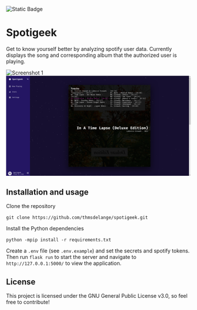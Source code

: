 ![Static Badge](https://img.shields.io/badge/python-3.9_%7C_3.10_%7C_3.11_%7C_3.12-blue?logo=python&logoColor=white)
# Spotigeek
Get to know yourself better by analyzing spotify user data. Currently displays the song and corresponding album that the authorized user is playing.

![Screenshot 1](spotigeek/static/img/screenshot_front.png)
![Screenshot 1](spotigeek/static/img/screenshot_back.png)

## Installation and usage
Clone the repository
```
git clone https://github.com/thmsdelange/spotigeek.git
```
Install the Python dependencies
```
python -mpip install -r requirements.txt
```
Create a `.env` file (see `.env.example`) and set the secrets and spotify tokens. Then run `flask run` to start the server and navigate to `http://127.0.0.1:5000/` to view the application.

## License
This project is licensed under the GNU General Public License v3.0, so feel free to contribute!